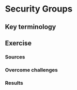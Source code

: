 # Security Groups

## Key terminology


## Exercise
### Sources


### Overcome challenges


### Results
